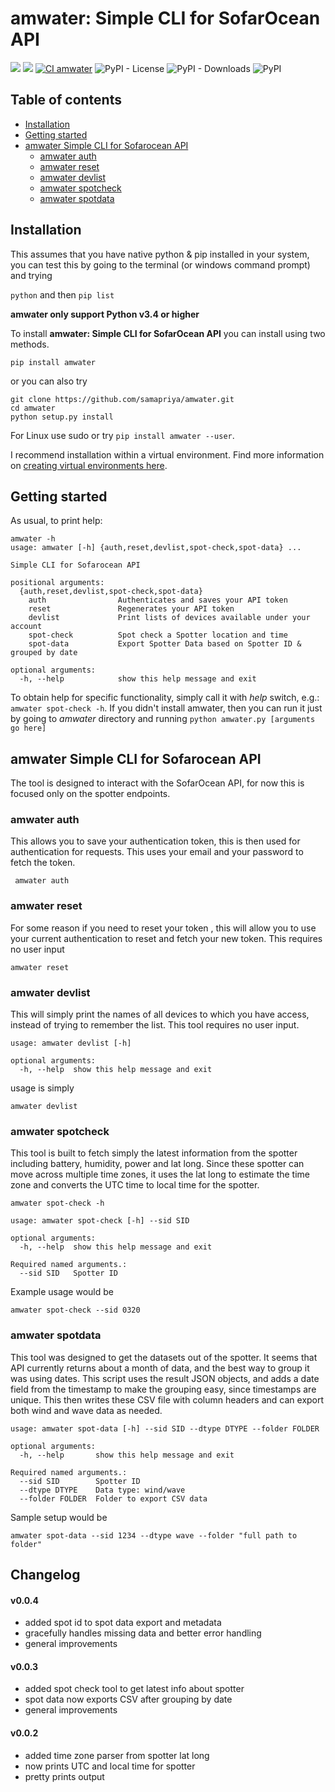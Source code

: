 # amwater: Simple CLI for SofarOcean API

![](https://tokei.rs/b1/github/samapriya/amwater?category=code)
![](https://tokei.rs/b1/github/samapriya/amwater?category=files)
[![CI amwater](https://github.com/samapriya/amwater/actions/workflows/ci-amwater.yml/badge.svg)](https://github.com/samapriya/amwater/actions/workflows/ci-amwater.yml)
![PyPI - License](https://img.shields.io/pypi/l/amwater)
![PyPI - Downloads](https://img.shields.io/pypi/dm/amwater)
![PyPI](https://img.shields.io/pypi/v/amwater)


## Table of contents
* [Installation](#installation)
* [Getting started](#getting-started)
* [amwater Simple CLI for Sofarocean API](#amwater-simple-cli-for-sofarocean-api)
    * [amwater auth](#amwater-auth)
    * [amwater reset](#amwater-reset)
    * [amwater devlist](#amwater-devlist)
    * [amwater spotcheck](#amwater-spotcheck)
    * [amwater spotdata](#amwater-spotdata)

## Installation
This assumes that you have native python & pip installed in your system, you can test this by going to the terminal (or windows command prompt) and trying

```python``` and then ```pip list```

**amwater only support Python v3.4 or higher**

To install **amwater: Simple CLI for SofarOcean API** you can install using two methods.

```pip install amwater```

or you can also try

```
git clone https://github.com/samapriya/amwater.git
cd amwater
python setup.py install
```
For Linux use sudo or try ```pip install amwater --user```.

I recommend installation within a virtual environment. Find more information on [creating virtual environments here](https://docs.python.org/3/library/venv.html).

## Getting started

As usual, to print help:

```
amwater -h
usage: amwater [-h] {auth,reset,devlist,spot-check,spot-data} ...

Simple CLI for Sofarocean API

positional arguments:
  {auth,reset,devlist,spot-check,spot-data}
    auth                Authenticates and saves your API token
    reset               Regenerates your API token
    devlist             Print lists of devices available under your account
    spot-check          Spot check a Spotter location and time
    spot-data           Export Spotter Data based on Spotter ID & grouped by date

optional arguments:
  -h, --help            show this help message and exit
```

To obtain help for specific functionality, simply call it with _help_ switch, e.g.: `amwater spot-check -h`. If you didn't install amwater, then you can run it just by going to *amwater* directory and running `python amwater.py [arguments go here]`

## amwater Simple CLI for Sofarocean API
The tool is designed to interact with the SofarOcean API, for now this is focused only on the spotter endpoints.

### amwater auth
This allows you to save your authentication token, this is then used for authentication for requests. This uses your email and your password to fetch the token.

``` amwater auth```

### amwater reset
For some reason if you need to reset your token , this will allow you to use your current authentication to reset and fetch your new token. This requires no user input

```amwater reset```

### amwater devlist
This will simply print the names of all devices to which you have access, instead of trying to remember the list. This tool requires no user input.

```
usage: amwater devlist [-h]

optional arguments:
  -h, --help  show this help message and exit

```

usage is simply

```amwater devlist```


### amwater spotcheck
This tool is built to fetch simply the latest information from the spotter including battery, humidity, power and lat long. Since these spotter can move across multiple time zones, it uses the lat long to estimate the time zone and converts the UTC time to local time for the spotter.

```
amwater spot-check -h

usage: amwater spot-check [-h] --sid SID

optional arguments:
  -h, --help  show this help message and exit

Required named arguments.:
  --sid SID   Spotter ID
```

Example usage would be

```
amwater spot-check --sid 0320
```


### amwater spotdata
This tool was designed to get the datasets out of the spotter. It seems that API currently returns about a month of data, and the best way to group it was using dates. This script uses the result JSON objects, and adds a date field from the timestamp to make the grouping easy, since timestamps are unique. This then writes these CSV file with column headers and can export both wind and wave data as needed.

```
usage: amwater spot-data [-h] --sid SID --dtype DTYPE --folder FOLDER

optional arguments:
  -h, --help       show this help message and exit

Required named arguments.:
  --sid SID        Spotter ID
  --dtype DTYPE    Data type: wind/wave
  --folder FOLDER  Folder to export CSV data

```

Sample setup would be

```
amwater spot-data --sid 1234 --dtype wave --folder "full path to folder"
```


## Changelog

#### v0.0.4
- added spot id to spot data export and metadata
- gracefully handles missing data and better error handling
- general improvements

#### v0.0.3
- added spot check tool to get latest info about spotter
- spot data now exports CSV after grouping by date
- general improvements

#### v0.0.2
- added time zone parser from spotter lat long
- now prints UTC and local time for spotter
- pretty prints output
